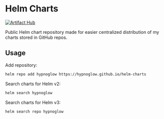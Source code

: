 # Helm Charts

[![Artifact Hub](https://img.shields.io/endpoint?url=https://artifacthub.io/badge/repository/hypnoglow)](https://artifacthub.io/packages/search?repo=hypnoglow)

Public Helm chart repository made for easier centralized distribution of my 
charts stored in GitHub repos.

## Usage

Add repository:

```bash
helm repo add hypnoglow https://hypnoglow.github.io/helm-charts
```

Search charts for Helm v2:

```bash
helm search hypnoglow
```

Search charts for Helm v3:

```bash
helm search repo hypnoglow
```
